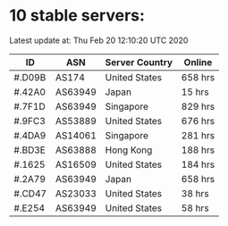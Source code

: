 # 10 stable servers:

Latest update at: Thu Feb 20 12:10:20 UTC 2020

| ID | ASN | Server Country | Online |
| -- | --- | -------------- | ------ |
| #.D09B | AS174 | United States | 658 hrs |
| #.42A0 | AS63949 | Japan | 15 hrs |
| #.7F1D | AS63949 | Singapore | 829 hrs |
| #.9FC3 | AS53889 | United States | 676 hrs |
| #.4DA9 | AS14061 | Singapore | 281 hrs |
| #.BD3E | AS63888 | Hong Kong | 188 hrs |
| #.1625 | AS16509 | United States | 184 hrs |
| #.2A79 | AS63949 | Japan | 658 hrs |
| #.CD47 | AS23033 | United States | 38 hrs |
| #.E254 | AS63949 | United States | 58 hrs |

